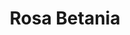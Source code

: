 ---
title: "Rosa Betania"
url: /santa-cruz-de-la-sierra/rosa-betania-calle-nuflo-de-chavez/
shop: general
---